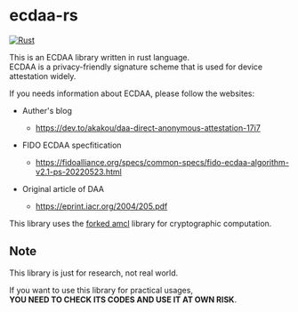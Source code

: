 # ecdaa-rs

[![Rust](https://github.com/akakou/ecdaa-rs/actions/workflows/rust.yml/badge.svg?branch=main)](https://github.com/akakou/ecdaa-rs/actions/workflows/rust.yml)

This is an ECDAA library written in rust language.   
ECDAA is a privacy-friendly signature scheme that is used for device attestation widely. 

If you needs information about ECDAA, please follow the websites:

- Auther's blog
  - https://dev.to/akakou/daa-direct-anonymous-attestation-17i7

- FIDO ECDAA specfitication
  - https://fidoalliance.org/specs/common-specs/fido-ecdaa-algorithm-v2.1-ps-20220523.html

- Original article of DAA
  - https://eprint.iacr.org/2004/205.pdf

This library uses the [forked amcl](https://github.com/akakou-fork/fp256bn-amcl/tree/serde) library for cryptographic computation.


## Note

This library is just for research, not real world.  

If you want to use this library for practical usages,   
**YOU NEED TO CHECK ITS CODES AND USE IT AT OWN RISK**.
